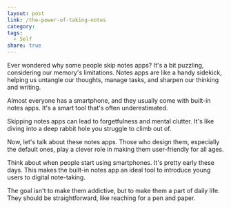 ```yaml
---
layout: post
link: /the-power-of-taking-notes
category: 
tags:
  - Self
share: true
---
```

Ever wondered why some people skip notes apps? It's a bit puzzling, considering our memory's limitations. Notes apps are like a handy sidekick, helping us untangle our thoughts, manage tasks, and sharpen our thinking and writing.

Almost everyone has a smartphone, and they usually come with built-in notes apps. It's a smart tool that's often underestimated.

Skipping notes apps can lead to forgetfulness and mental clutter. It's like diving into a deep rabbit hole you struggle to climb out of.

Now, let's talk about these notes apps. Those who design them, especially the default ones, play a clever role in making them user-friendly for all ages.

Think about when people start using smartphones. It's pretty early these days. This makes the built-in notes app an ideal tool to introduce young users to digital note-taking.

The goal isn't to make them addictive, but to make them a part of daily life. They should be straightforward, like reaching for a pen and paper.
